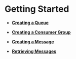 # Getting Started<a name="EN-US_TOPIC_0143117185"></a>

-   **[Creating a Queue](creating-a-queue.md)**  

-   **[Creating a Consumer Group](creating-a-consumer-group.md)**  

-   **[Creating a Message](creating-a-message.md)**  

-   **[Retrieving Messages](retrieving-messages.md)**  


